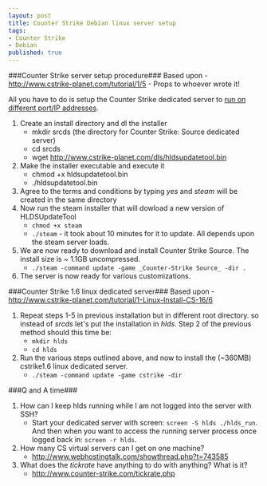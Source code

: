 ```yaml
---
layout: post
title: Counter Strike Debian linux server setup
tags:
- Counter Strike
- Debian
published: true
---
```

###Counter Strike server setup procedure###
Based upon - <http://www.cstrike-planet.com/tutorial/1/5> - Props to whoever wrote it!

All you have to do is setup the Counter Strike dedicated server to
[run on different port/IP addresses](http://forums.steampowered.com/forums/showthread.php?t=292495&amp;page=9#post_message_8842952).

1. Create an install directory and dl the installer
    - mkdir srcds (the directory for Counter Strike: Source dedicated server)
    - cd srcds
    - wget http://www.cstrike-planet.com/dls/hldsupdatetool.bin
2. Make the installer executable and execute it
    - chmod +x hldsupdatetool.bin
    - ./hldsupdatetool.bin
3. Agree to the terms and conditions by typing _yes_ and _steam_ will be created in the same directory
4. Now run the steam installer that will dowload a new version of HLDSUpdateTool
    - `chmod +x steam`
    - `./steam` - it took about 10 minutes for it to update. All depends upon the steam server loads.
5. We are now ready to download and install Counter Strike Source. The install size is ~ 1.1GB uncompressed.
    - `./steam -command update -game _Counter-Strike Source_ -dir .`
6. The server is now ready for various customizations.


###Counter Strike 1.6 linux dedicated server###
Based upon - <http://www.cstrike-planet.com/tutorial/1-Linux-Install-CS-16/6>

1. Repeat steps 1-5 in previous installation but in different root directory. so instead of _srcds_ let\'s put the
installation in _hlds_. Step 2 of the previous method should this time be:
    - `mkdir hlds`
    - `cd hlds`
2. Run the various steps outlined above, and now to install the (~360MB) cstrike1.6 linux dedicated server.
    - `./steam -command update -game cstrike -dir`


###Q and A time###

1. How can I keep hlds running while I am not logged into the server with SSH?
    - Start your dedicated server with screen: `screen -S hlds ./hlds_run`. And then when you want to access the running server process once logged back in: `screen -r hlds`.
2. How many CS virtual servers can I get on one machine?
    - <http://www.webhostingtalk.com/showthread.php?t=743585>
3. What does the _tickrate_ have anything to do with anything? What is it?
    - <http://www.counter-strike.com/tickrate.php>
